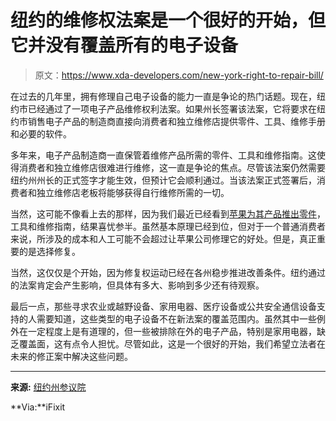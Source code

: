 # 纽约的维修权法案是一个很好的开始，但它并没有覆盖所有的电子设备

> 原文：<https://www.xda-developers.com/new-york-right-to-repair-bill/>

在过去的几年里，拥有修理自己电子设备的能力一直是争论的热门话题。现在，纽约市已经通过了一项电子产品维修权利法案。如果州长签署该法案，它将要求在纽约市销售电子产品的制造商直接向消费者和独立维修店提供零件、工具、维修手册和必要的软件。

多年来，电子产品制造商一直保管着维修产品所需的零件、工具和维修指南。这使得消费者和独立维修店很难进行维修，这一直是争论的焦点。尽管该法案仍然需要纽约州州长的正式签字才能生效，但预计它会顺利通过。当该法案正式签署后，消费者和独立维修店老板将能够获得自行维修所需的一切。

当然，这可能不像看上去的那样，因为我们最近已经看到[苹果为其产品推出零件](https://www.xda-developers.com/apple-now-lets-you-repair-your-own-iphone/)，工具和维修指南，结果喜忧参半。虽然基本原理已经到位，但对于一个普通消费者来说，所涉及的成本和人工可能不会超过让苹果公司修理它的好处。但是，真正重要的是选择修复。

当然，这仅仅是个开始，因为修复权运动已经在各州稳步推进改善条件。纽约通过的法案肯定会产生影响，但具体有多大、影响到多少还有待观察。

最后一点，那些寻求农业或越野设备、家用电器、医疗设备或公共安全通信设备支持的人需要知道，这些类型的电子设备不在新法案的覆盖范围内。虽然其中一些例外在一定程度上是有道理的，但一些被排除在外的电子产品，特别是家用电器，缺乏覆盖面，这有点令人担忧。尽管如此，这是一个很好的开始，我们希望立法者在未来的修正案中解决这些问题。

* * *

**来源:** [纽约州参议院](https://www.nysenate.gov/legislation/bills/2021/S4104)

**Via:**iFixit